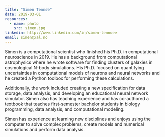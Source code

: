 ```yaml
---
title: "Simen Tennøe"
date: 2019-03-01
resources:
  - name: photo
    src: simen.jpg
linkedin: http://www.linkedin.com/in/simen-tennoee
email: simen@xal.no
---
```


Simen is a computational scientist who finished his Ph.D. in computational
neuroscience in 2019.  He has a background from computational astrophysics
where he wrote software for finding clusters of galaxies in cosmological N-body
simulations.  His Ph.D. focused on quantifying uncertainties in computational
models of neurons and neural networks and he created a Python toolbox for
performing these calculations.

<!--more-->

Additionally, the work included creating a new specification for data storage,
data analysis, and developing an educational neural network simulator.  Simen
also has teaching experience and has co-authored a textbook that teaches
first-semester bachelor students in biology programming, data analysis, and
computational modeling.

Simen has experience at learning new disciplines and enjoys using the computer
to solve complex problems, create models and numerical simulations and perform
data analysis.
